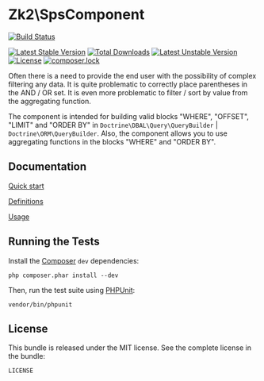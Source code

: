 Zk2\SpsComponent
================

[![Build Status](https://travis-ci.org/zk2/SPSComponent.svg?branch=master)](https://travis-ci.org/zk2/SPSComponent)

[![Latest Stable Version](https://poser.pugx.org/zk2/sps-component/v/stable)](https://packagist.org/packages/zk2/sps-component)
[![Total Downloads](https://poser.pugx.org/zk2/sps-component/downloads)](https://packagist.org/packages/zk2/sps-component)
[![Latest Unstable Version](https://poser.pugx.org/zk2/sps-component/v/unstable)](https://packagist.org/packages/zk2/sps-component)
[![License](https://poser.pugx.org/zk2/sps-component/license)](https://packagist.org/packages/zk2/sps-component)
[![composer.lock](https://poser.pugx.org/zk2/sps-component/composerlock)](https://packagist.org/packages/zk2/sps-component)

Often there is a need to provide the end user with the possibility of complex filtering any data.
It is quite problematic to correctly place parentheses in the AND / OR set.
It is even more problematic to filter / sort by value from the aggregating function.

The component is intended for building valid blocks "WHERE", "OFFSET", "LIMIT" and "ORDER BY"
in `Doctrine\DBAL\Query\QueryBuilder` | `Doctrine\ORM\QueryBuilder`.
Also, the component allows you to use aggregating functions in the blocks "WHERE" and "ORDER BY".

Documentation
-------------

[Quick start](https://github.com/zk2/SPSComponent/blob/master/doc/quick_start.rst)

[Definitions](https://github.com/zk2/SPSComponent/blob/master/doc/definitions.rst)

[Usage](https://github.com/zk2/SPSComponent/blob/master/doc/usage.rst)

Running the Tests
-----------------

Install the [Composer](http://getcomposer.org/) `dev` dependencies:

    php composer.phar install --dev

Then, run the test suite using
[PHPUnit](https://github.com/sebastianbergmann/phpunit/):

    vendor/bin/phpunit

License
-------

This bundle is released under the MIT license. See the complete license in the bundle:

    LICENSE
    
